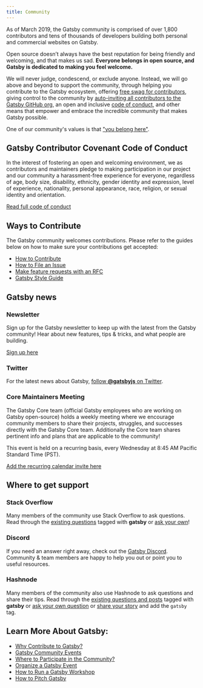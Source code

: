 ```yaml
---
title: Community
---
```


As of March 2019, the Gatsby community is comprised of over 1,800 contributors and tens of thousands of developers building both personal and commercial websites on Gatsby.

Open source doesn’t always have the best reputation for being friendly and welcoming, and that makes us sad. **Everyone belongs in open source, and Gatsby is dedicated to making you feel welcome.**

We will never judge, condescend, or exclude anyone. Instead, we will go above and beyond to support the community, through helping you contribute to the Gatsby ecosystem, offering [free swag for contributors](https://gatsby.dev/swag), giving control to the community by [auto-inviting all contributors to the Gatsby GitHub org](https://github.com/gatsbyjs/gatsby/pull/7699#issuecomment-416665803), an open and inclusive [code of conduct](/contributing/code-of-conduct/), and other means that empower and embrace the incredible community that makes Gatsby possible.

One of our community's values is that ["you belong here"](/blog/2018-09-07-gatsby-values/#you-belong-here).

## Gatsby Contributor Covenant Code of Conduct

In the interest of fostering an open and welcoming environment, we as
contributors and maintainers pledge to making participation in our project and
our community a harassment-free experience for everyone, regardless of age, body
size, disability, ethnicity, gender identity and expression, level of
experience, nationality, personal appearance, race, religion, or sexual identity
and orientation.

[Read full code of conduct](/contributing/code-of-conduct/)

## Ways to Contribute

The Gatsby community welcomes contributions. Please refer to the guides below on how to make sure your contributions get accepted:

- [How to Contribute](/contributing/how-to-contribute/)
- [How to File an Issue](/contributing/how-to-file-an-issue/)
- [Make feature requests with an RFC](/blog/2018-04-06-introducing-gatsby-rfc-process/)
- [Gatsby Style Guide](/contributing/gatsby-style-guide/)

## Gatsby news

### Newsletter

Sign up for the Gatsby newsletter to keep up with the latest from the Gatsby community! Hear about new features, tips & tricks, and what people are building.

[Sign up here](/newsletter/)

### Twitter

For the latest news about Gatsby,
[follow **@gatsbyjs** on Twitter](https://twitter.com/gatsbyjs).

### Core Maintainers Meeting

The Gatsby Core team (official Gatsby employees who are working on Gatsby open-source) holds a weekly meeting where we encourage community members to share their projects, struggles, and successes directly with the Gatsby Core team. Additionally the Core team shares pertinent info and plans that are applicable to the community!

This event is held on a recurring basis, every Wednesday at 8:45 AM Pacific Standard Time (PST).

[Add the recurring calendar invite here](https://gatsby.dev/core-maintainers)

## Where to get support

### Stack Overflow

Many members of the community use Stack Overflow to ask questions. Read through
the [existing questions](http://stackoverflow.com/questions/tagged/gatsby)
tagged with **gatsby** or
[ask your own](http://stackoverflow.com/questions/ask?tags=gatsby)!

### Discord

If you need an answer right away, check out the
[Gatsby Discord](https://gatsby.dev/discord). Community & team members are happy to help you out or point you to
useful resources.

### Hashnode

Many members of the community also use Hashnode to ask questions and share their tips. Read through
the [existing questions and posts](https://hashnode.com/n/gatsby)
tagged with **gatsby** or
[ask your own question](https://hashnode.com/create/question) or [share your story](https://hashnode.com/create/story) and add the `gatsby` tag.

## Learn More About Gatsby:

- [Why Contribute to Gatsby?](/contributing/why-contribute-to-gatsby/)
- [Gatsby Community Events](/contributing/events/)
- [Where to Participate in the Community?](/contributing/where-to-participate/)
- [Organize a Gatsby Event](/contributing/organize-a-gatsby-event/)
- [How to Run a Gatsby Workshop](/contributing/how-to-run-a-gatsby-workshop/)
- [How to Pitch Gatsby](/contributing/how-to-pitch-gatsby/)
